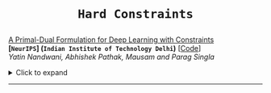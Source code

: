 # <p align=center>`Hard Constraints` </p>





[A Primal-Dual Formulation for Deep Learning with Constraints](https://papers.nips.cc/paper/2019/file/cf708fc1decf0337aded484f8f4519ae-Paper.pdf)  
**[`NeurIPS`] (`Indian Institute of Technology Delhi`)** [[Code](https://github.com/dair-iitd/dl-with-constraints)]  
*Yatin Nandwani, Abhishek Pathak, Mausam and Parag Singla*

<details><summary>Click to expand</summary><p>

> **Summary**

ss

</p></details>

---